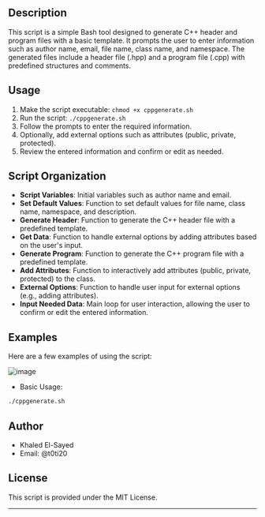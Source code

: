 ## Description

This script is a simple Bash tool designed to generate C++ header and program files with a basic template. It prompts the user to enter information such as author name, email, file name, class name, and namespace. The generated files include a header file (.hpp) and a program file (.cpp) with predefined structures and comments.

## Usage

1. Make the script executable: `chmod +x cppgenerate.sh`
2. Run the script: `./cppgenerate.sh`
3. Follow the prompts to enter the required information.
4. Optionally, add external options such as attributes (public, private, protected).
5. Review the entered information and confirm or edit as needed.

## Script Organization

- **Script Variables**: Initial variables such as author name and email.
- **Set Default Values**: Function to set default values for file name, class name, namespace, and description.
- **Generate Header**: Function to generate the C++ header file with a predefined template.
- **Get Data**: Function to handle external options by adding attributes based on the user's input.
- **Generate Program**: Function to generate the C++ program file with a predefined template.
- **Add Attributes**: Function to interactively add attributes (public, private, protected) to the class.
- **External Options**: Function to handle user input for external options (e.g., adding attributes).
- **Input Needed Data**: Main loop for user interaction, allowing the user to confirm or edit the entered information.

## Examples

Here are a few examples of using the script:

![image](https://github.com/t0ti20/Bash_Scripting/assets/61616031/e308d1b1-82d5-4aa9-a937-4f017ca4225e)

- Basic Usage:
```bash
./cppgenerate.sh
```
## Author

- Khaled El-Sayed
- Email: @t0ti20

## License

This script is provided under the MIT License.

---
